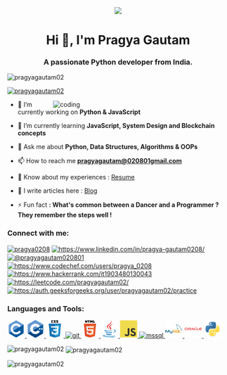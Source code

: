 
<p align="center"><img src="https://media1.tenor.com/images/056268fea0ca3b3a079f75b154e9adf4/tenor.gif?itemid=27079703"></p>

<h1 align="center">Hi 👋, I'm Pragya Gautam</h1>
<h3 align="center">A passionate Python developer from India.</h3>

<p align="left"> <img src="https://komarev.com/ghpvc/?username=pragyagautam02&label=Profile%20views&color=0e75b6&style=flat" alt="pragyagautam02" /> </p>
<p align="left"> <a href="https://github-profile-trophy.vercel.app/?username=pragyagautam02&theme=darkhub&row=1"><img src="https://github-profile-trophy.vercel.app/?username=pragyagautam02&theme=darkhub&row=1" alt="pragyagautam02" /></a> </p>

<img align="right" alt="coding" width="400" src="https://media.giphy.com/media/L1R1tvI9svkIWwpVYr/giphy.gif">


- 🔭 I’m currently working on **Python & JavaScript**

- 🌱 I’m currently learning **JavaScript, System Design and Blockchain concepts**

- 💬 Ask me about **Python, Data Structures, Algorithms & OOPs**

- 📫 How to reach me **pragyagautam@020801gmail.com**

- 📄 Know about my experiences : <a href = "https://drive.google.com/file/d/1qdtQMGL6wbjlJjU0siZfZHqzmlSMoFgV/view?usp=sharing"> Resume </a>

- 📝 I write articles here : <a href='https://medium.com/@pragyagautam020801'>Blog</a>

- ⚡ Fun fact **: What's common between a Dancer and a Programmer ? They remember the steps well !**

<h3 align="left">Connect with me:</h3>
<p align="left">
<a href="https://twitter.com/pragya0208" target="blank"><img align="center" src="https://raw.githubusercontent.com/rahuldkjain/github-profile-readme-generator/master/src/images/icons/Social/twitter.svg" alt="pragya0208" height="30" width="40" /></a>
<a href="https://linkedin.com/in/https://www.linkedin.com/in/pragya-gautam0208/" target="blank"><img align="center" src="https://raw.githubusercontent.com/rahuldkjain/github-profile-readme-generator/master/src/images/icons/Social/linked-in-alt.svg" alt="https://www.linkedin.com/in/pragya-gautam0208/" height="30" width="40" /></a>
<a href="https://medium.com/@pragyagautam020801" target="blank"><img align="center" src="https://raw.githubusercontent.com/rahuldkjain/github-profile-readme-generator/master/src/images/icons/Social/medium.svg" alt="@pragyagautam020801" height="30" width="40" /></a>
<a href="https://www.codechef.com/users/https://www.codechef.com/users/pragya_0208" target="blank"><img align="center" src="https://cdn.jsdelivr.net/npm/simple-icons@3.1.0/icons/codechef.svg" alt="https://www.codechef.com/users/pragya_0208" height="30" width="40" /></a>
<a href="https://www.hackerrank.com/https://www.hackerrank.com/it1903480130043" target="blank"><img align="center" src="https://raw.githubusercontent.com/rahuldkjain/github-profile-readme-generator/master/src/images/icons/Social/hackerrank.svg" alt="https://www.hackerrank.com/it1903480130043" height="30" width="40" /></a>
<a href="https://www.leetcode.com/https://leetcode.com/pragyagautam02/" target="blank"><img align="center" src="https://raw.githubusercontent.com/rahuldkjain/github-profile-readme-generator/master/src/images/icons/Social/leet-code.svg" alt="https://leetcode.com/pragyagautam02/" height="30" width="40" /></a>
<a href="https://auth.geeksforgeeks.org/user/https://auth.geeksforgeeks.org/user/pragyagautam02/practice" target="blank"><img align="center" src="https://raw.githubusercontent.com/rahuldkjain/github-profile-readme-generator/master/src/images/icons/Social/geeks-for-geeks.svg" alt="https://auth.geeksforgeeks.org/user/pragyagautam02/practice" height="30" width="40" /></a>
</p>

<h3 align="left">Languages and Tools:</h3>
<p align="left"> <a href="https://www.cprogramming.com/" target="_blank" rel="noreferrer"> <img src="https://raw.githubusercontent.com/devicons/devicon/master/icons/c/c-original.svg" alt="c" width="40" height="40"/> </a> <a href="https://www.w3schools.com/cpp/" target="_blank" rel="noreferrer"> <img src="https://raw.githubusercontent.com/devicons/devicon/master/icons/cplusplus/cplusplus-original.svg" alt="cplusplus" width="40" height="40"/> </a> <a href="https://www.w3schools.com/css/" target="_blank" rel="noreferrer"> <img src="https://raw.githubusercontent.com/devicons/devicon/master/icons/css3/css3-original-wordmark.svg" alt="css3" width="40" height="40"/> </a> <a href="https://git-scm.com/" target="_blank" rel="noreferrer"> <img src="https://www.vectorlogo.zone/logos/git-scm/git-scm-icon.svg" alt="git" width="40" height="40"/> </a> <a href="https://www.w3.org/html/" target="_blank" rel="noreferrer"> <img src="https://raw.githubusercontent.com/devicons/devicon/master/icons/html5/html5-original-wordmark.svg" alt="html5" width="40" height="40"/> </a> <a href="https://www.java.com" target="_blank" rel="noreferrer"> <img src="https://raw.githubusercontent.com/devicons/devicon/master/icons/java/java-original.svg" alt="java" width="40" height="40"/> </a> <a href="https://developer.mozilla.org/en-US/docs/Web/JavaScript" target="_blank" rel="noreferrer"> <img src="https://raw.githubusercontent.com/devicons/devicon/master/icons/javascript/javascript-original.svg" alt="javascript" width="40" height="40"/> </a> <a href="https://www.microsoft.com/en-us/sql-server" target="_blank" rel="noreferrer"> <img src="https://www.svgrepo.com/show/303229/microsoft-sql-server-logo.svg" alt="mssql" width="40" height="40"/> </a> <a href="https://www.mysql.com/" target="_blank" rel="noreferrer"> <img src="https://raw.githubusercontent.com/devicons/devicon/master/icons/mysql/mysql-original-wordmark.svg" alt="mysql" width="40" height="40"/> </a> <a href="https://www.oracle.com/" target="_blank" rel="noreferrer"> <img src="https://raw.githubusercontent.com/devicons/devicon/master/icons/oracle/oracle-original.svg" alt="oracle" width="40" height="40"/> </a> <a href="https://www.python.org" target="_blank" rel="noreferrer"> <img src="https://raw.githubusercontent.com/devicons/devicon/master/icons/python/python-original.svg" alt="python" width="40" height="40"/> </a> </p>

<p><img align="left" src="https://github-readme-stats.vercel.app/api/top-langs?username=pragyagautam02&show_icons=true&locale=en&layout=compact" alt="pragyagautam02" /></p>

<p>&nbsp;<img align="center" src="https://github-readme-stats.vercel.app/api?username=pragyagautam02&show_icons=true&locale=en" alt="pragyagautam02" /></p>

<p><img align="center" src="https://github-readme-streak-stats.herokuapp.com/?user=pragyagautam02&" alt="pragyagautam02" /></p>
